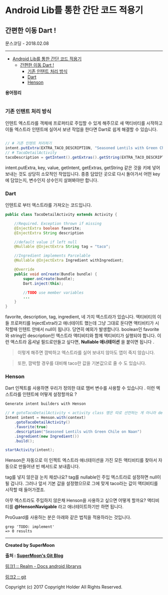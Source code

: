 # Android Lib를 통한 간단 코드 적용기
## 간편한 이동 Dart !

<div class="pull-right"> 문스코딩 - 2018.02.08 </div>

---

<!-- @import "[TOC]" {cmd="toc" depthFrom=1 depthTo=6 orderedList=false} -->
<!-- code_chunk_output -->

* [Android Lib를 통한 간단 코드 적용기](#android-lib를-통한-간단-코드-적용기)
	* [간편한 이동 Dart !](#간편한-이동-dart)
		* [기존 인텐트 처리 방식](#기존-인텐트-처리-방식)
		* [Dart](#dart)
		* [Henson](#henson)

<!-- /code_chunk_output -->

**용어정리**
```

```

### 기존 인텐트 처리 방식

인텐트 엑스트라를 객체에 프로퍼티로 주입할 수 있게 해주므로 새 액티비티를 시작하고
이들 엑스트라 인텐트에 실어서 보낸 작업을 한다면 Dart로 쉽게 해결할 수 있습니다.

```java

// # 기존 인텐트 처리하기
intent.putExtra(EXTRA_TACO_DESCRIPTION, "Seasoned Lentils with Green Chile on Naan");
// # TacoDetailActivity
tacoDescription = getIntent().getExtras().getString(EXTRA_TACO_DESCRIPTION);
```

 intent.putExtra, key, value, getIntent, getExtras, getString 같은 것을
 키에 넣어 보내는 것도 상당히 소모적인 작업입니다.
 종종 담았던 곳으로 다시 돌아가서 어떤 key에 담았는지,
 변수인지 상수인지 살펴봐야만 합니다.

### Dart

인텐트로 부터 엑스트라를 가져오는 코드입니다.

```java
public class TacoDetailActivity extends Activity {

    //Required. Exception thrown if missing
    @InjectExtra boolean favorite;
    @InjectExtra String description

    //default value if left null
    @Nullable @InjectExtra String tag = "taco";

    //Ingredient implements Parcelable
    @Nullable @InjectExtra Ingredient withIngredient;

    @Override
    public void onCreate(Bundle bundle) {
        super.onCreate(bundle);
        Dart.inject(this);

        //TODO use member variables
        ...
    }
}
```

favorite, description, tag, ingredient, 네 가지 엑스트라가 있습니다.
액티비티의 이들 프로퍼티를 InjectExtra라고 애너테이트 했는데
그냥 그대로 둔다면 액티비티가 시작할때 인텐트 안에서 null이 됩니다.
당연히 예외가 발생합니다.
boolean인 favorite와 string인 description인 엑스트라 액티비티와 함께 액티비티가 실행되야 합니다.
이런 액스트라 옵셔널 필드로만들고 싶다면, **Nullable 애너테이션** 을 붙이면 됩니다 .

> 이렇게 해주면 깜박하고 엑스트라를 실어 보내지 않아도 앱이 죽지 않습니다.

> 또한, 깜박할 경우를 대비해 taco란 값을 기본값으로 줄 수 도 있습니다.

### Henson

Dart 인젝트를 사용하면 우리가 정의한 대로 맴버 변수를 사용할 수 있습니다 .
이런 엑스트라를 인텐트에 어떻게 설정할까요 ?

```java
Generate intent builders with Henson

// # gotoTacoDetailActivity < activity class 명은 따로 선언하는 게 아니라 default 값입니다 
Intent intent = Henson.with(context)
    .gotoTacoDetailActivity()
    .favorite(true)
    .description("Seasoned Lentils with Green Chile on Naan")
    .ingredient(new Ingredient())
    .build();

startActivity(intent);
```

Henson은 자동으로 이 인젝트 엑스트라 애너테이션을 가진 모든 액티비티를 찾아서
자동으로 만들어낸 빈 메서드로 보내줍니다.

tag를 넣지 않은걸 눈치 채셨나요?
tag를 nullable인 주입 엑스트라로 설정하면 null이 될 겁니다.
그러나 앞서 기본 값을 설정했으므로 그에 맞게 taco라는 값이 액티비티를 시작할 때 들어가겠죠.

아무 엑스트라도 주입하지 않은채 Henson을 사용하고 싶으면 어떻게 할까요?
액티비티를 **\@HensonNavigable** 라고 애너테이트하기만 하면 됩니다.

ProGuard를 사용하는 분은 아래와 같은 법칙을 적용하라는 것입니다.

```
grep 'TODO: implement'
=> 0 results
```

---

**Created by SuperMoon**

**출처 : [SuperMoon's Git Blog](https://github.com/jm921106)**

[링크1 :: Realm - Docs android librarys ](https://academy.realm.io/kr/posts/360andev-chris-guzman-android-libraries-beginner/)

[링크2 :: git ](https://github.com/f2prateek/dart)

Copyright (c) 2017 Copyright Holder All Rights Reserved.
